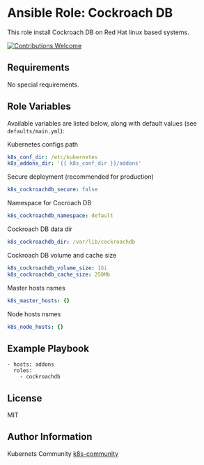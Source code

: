 Ansible Role: Cockroach DB
==========================

This role install Cockroach DB on Red Hat linux based systems.

[![Contributions Welcome](https://img.shields.io/badge/contributions-welcome-brightgreen.svg?style=flat)](https://github.com/k8s-community/cluster-deploy/issues)

Requirements
------------

No special requirements.


Role Variables
--------------

Available variables are listed below, along with default values (see `defaults/main.yml`):

Kubernetes configs path
```yaml
k8s_conf_dir: /etc/kubernetes
k8s_addons_dir: '{{ k8s_conf_dir }}/addons'
```

Secure deployment (recommended for production)
```yaml
k8s_cockroachdb_secure: false
```

Namespace for Cocroach DB
```yaml
k8s_cockroachdb_namespace: default
```

Cockroach DB data dir
```yaml
k8s_cockroachdb_dir: /var/lib/cockroachdb
```

Cockroach DB volume and cache size
```yaml
k8s_cockroachdb_volume_size: 1Gi
k8s_cockroachdb_cache_size: 250Mb
```

Master hosts nsmes
```yaml
k8s_master_hosts: {}
```

Node hosts nsmes
```yaml
k8s_node_hosts: {}
```

Example Playbook
----------------

    - hosts: addons
      roles:
        - cockroachdb

License
-------

MIT

Author Information
------------------

Kubernets Community [k8s-community](https://github.com/k8s-community)

